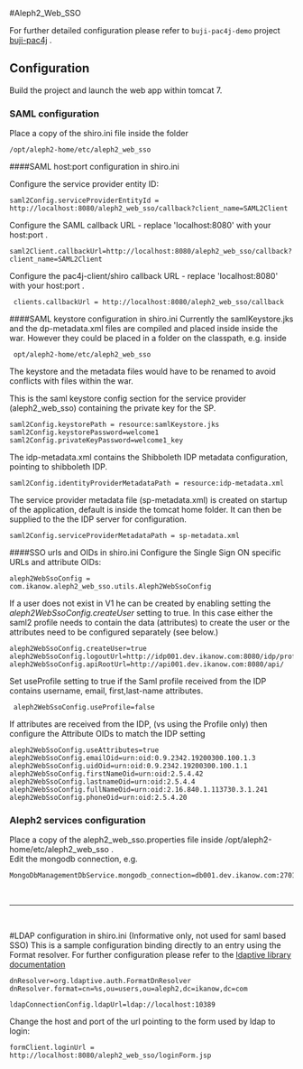 #Aleph2_Web_SSO 

For further detailed configuration please refer to  `buji-pac4j-demo` project [buji-pac4j](https://github.com/pac4j/buji-pac4j-demo) .
 

## Configuration

Build the project and launch the web app within tomcat 7.

### SAML configuration

Place a copy of the shiro.ini file inside the folder

    /opt/aleph2-home/etc/aleph2_web_sso

####SAML host:port configuration in shiro.ini

Configure the service provider entity ID:

    saml2Config.serviceProviderEntityId = http://localhost:8080/aleph2_web_sso/callback?client_name=SAML2Client

Configure the SAML callback URL - replace 'localhost:8080' with your host:port .
    
    saml2Client.callbackUrl=http://localhost:8080/aleph2_web_sso/callback?client_name=SAML2Client

Configure the pac4j-client/shiro callback URL - replace 'localhost:8080' with your host:port .
 
     clients.callbackUrl = http://localhost:8080/aleph2_web_sso/callback


####SAML keystore configuration in shiro.ini
Currently the samlKeystore.jks and the dp-metadata.xml files are compiled and placed inside inside the war.
However they could be placed in a folder on the classpath, e.g. inside 
     
     opt/aleph2-home/etc/aleph2_web_sso
      
The keystore and the metadata files would have to be renamed to avoid conflicts with files within the war.

This is the saml keystore config section for the service provider (aleph2_web_sso) containing the private key for the SP.

    saml2Config.keystorePath = resource:samlKeystore.jks
    saml2Config.keystorePassword=welcome1
    saml2Config.privateKeyPassword=welcome1_key

The idp-metadata.xml contains the Shibboleth IDP metadata configuration, pointing to shibboleth IDP.

    saml2Config.identityProviderMetadataPath = resource:idp-metadata.xml


The service provider metadata file (sp-metadata.xml) is created on startup of the application, default is  inside the tomcat home folder.
It can then be supplied to the the IDP server for configuration. 

    saml2Config.serviceProviderMetadataPath = sp-metadata.xml

####SSO urls and OIDs in shiro.ini
Configure the Single Sign ON specific URLs and attribute OIDs:

    aleph2WebSsoConfig = com.ikanow.aleph2_web_sso.utils.Aleph2WebSsoConfig

If a user does not exist in V1 he can be created by enabling setting the _aleph2WebSsoConfig.createUser_ setting to true. 
In this case either the saml2 profile needs to contain the data (attributes) to create the user or the attributes need to be configured separately (see below.)
  
    aleph2WebSsoConfig.createUser=true
    aleph2WebSsoConfig.logoutUrl=http://idp001.dev.ikanow.com:8080/idp/profile/Logout
    aleph2WebSsoConfig.apiRootUrl=http://api001.dev.ikanow.com:8080/api/

Set useProfile setting to true if the Saml profile received from the IDP contains username, email, first,last-name attributes.
  
     aleph2WebSsoConfig.useProfile=false


If attributes are received from the IDP, (vs using the Profile only) then configure the Attribute OIDs to match the IDP setting

    aleph2WebSsoConfig.useAttributes=true
    aleph2WebSsoConfig.emailOid=urn:oid:0.9.2342.19200300.100.1.3
    aleph2WebSsoConfig.uidOid=urn:oid:0.9.2342.19200300.100.1.1
    aleph2WebSsoConfig.firstNameOid=urn:oid:2.5.4.42
    aleph2WebSsoConfig.lastnameOid=urn:oid:2.5.4.4
    aleph2WebSsoConfig.fullNameOid=urn:oid:2.16.840.1.113730.3.1.241
    aleph2WebSsoConfig.phoneOid=urn:oid:2.5.4.20 


### Aleph2 services configuration

Place a copy of the aleph2_web_sso.properties file inside /opt/aleph2-home/etc/aleph2_web_sso .<br/>
Edit the mongodb connection, e.g.
     
    MongoDbManagementDbService.mongodb_connection=db001.dev.ikanow.com:27017

<br>

----

<br>

#LDAP configuration in shiro.ini (Informative only, not used for saml based SSO) 
This is a sample configuration binding directly to an entry using the Format resolver. For further configuration please refer to the 
[ldaptive library documentation](http://www.ldaptive.org/docs/guide/authentication.html)
 
   
    dnResolver=org.ldaptive.auth.FormatDnResolver
    dnResolver.format=cn=%s,ou=users,ou=aleph2,dc=ikanow,dc=com

    ldapConnectionConfig.ldapUrl=ldap://localhost:10389


Change the host and port of the url pointing to the form used by ldap to login: 
    
    formClient.loginUrl = http://localhost:8080/aleph2_web_sso/loginForm.jsp
    
    